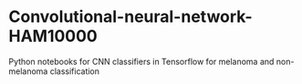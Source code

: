 # Convolutional-neural-network-HAM10000
Python notebooks for CNN classifiers in Tensorflow for melanoma and non-melanoma classification
